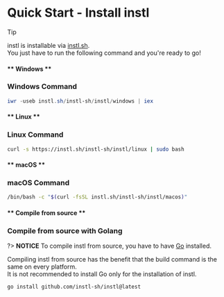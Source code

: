 # Quick Start - Install instl

> [!TIP]
> instl is installable via [instl.sh](https://instl.sh).\
> You just have to run the following command and you're ready to go!

<!-- tabs:start -->

#### ** Windows **

### Windows Command

```powershell
iwr -useb instl.sh/instl-sh/instl/windows | iex
```

#### ** Linux **

### Linux Command

```bash
curl -s https://instl.sh/instl-sh/instl/linux | sudo bash
```

#### ** macOS **

### macOS Command

```bash
/bin/bash -c "$(curl -fsSL instl.sh/instl-sh/instl/macos)"
```

#### ** Compile from source **

### Compile from source with Golang

?> **NOTICE**
To compile instl from source, you have to have [Go](https://golang.org/) installed.

Compiling instl from source has the benefit that the build command is the same on every platform.\
It is not recommended to install Go only for the installation of instl.

```command
go install github.com/instl-sh/instl@latest
```

<!-- tabs:end -->
